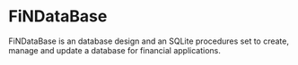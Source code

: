 FiNDataBase
===========

FiNDataBase is an database design and an SQLite procedures set to create, manage and update a database for financial applications.
